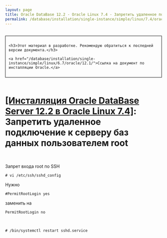```yaml
---
layout: page
title: Oracle DataBase 12.2 - Oracle Linux 7.4 - Запретить удаленное подключение к серверу баз данных пользователем root
permalink: /database/installation/single-instance/simple/linux/7.4/oracle/12.2/oracle-restrict-root-access/
---
```


<br/>

<div style="padding:10px; border:thin solid black;">

	<h3>Этот материал в разработке. Рекомендую обратиться к последней версии документа.</h3>

    <a href="/database/installation/single-instance/simple/linux/6.7/oracle/12.1/">Ссылка на документ по инсталляции Oracle.</a>

</div>

<br/>

# <a href="/database/installation/single-instance/simple/linux/7.4/oracle/12.2/">[Инсталляция Oracle DataBase Server 12.2 в Oracle Linux 7.4]</a>: Запретить удаленное подключение к серверу баз данных пользователем root


<br/>

Запрет входа root по SSH


	# vi /etc/ssh/sshd_config

Нужно


	#PermitRootLogin yes

заменить на


	PermitRootLogin no


<br/>

	# /bin/systemctl restart sshd.service
